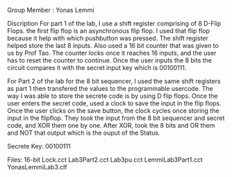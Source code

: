 Group Member : Yonas Lemmi

Discription
For part 1 of the lab, I use a shift register comprising of 8 D-Flip Flops.
the first flip flop is an asynchronous flip flop. I used that flip flop because
it help with which pushbutton was pressed. The shift register helped store the
last 8 inputs. Also used a 16 bit counter that was given to us by Prof Tao. The
counter locks once it reaches 16 inputs, and the user has to reset the counter to
continue. Once the user inputs the 8 bits the circuit compares it with the
secret input key which is 00100111. 


For Part 2 of the lab for the 8 bit sequencer, I used the same shift registers
as part 1 then transfered the values to the programmable usercode. The way I was 
able to store the secrete code is by using D flip flops. Once the user enters
the secret code, used a clock to save the input in the flip flops. Once the user
clicks on the save button, the clock cycles once storing the input in the flipflop.
They took the input from the 8 bit sequencer and secret code, and XOR them
one by one. After XOR, took the 8 bits and OR them and NOT that output which is
the ouput of the Status.

Secrete Key: 00100111

Files:
16-bit Lock.cct
Lab3Part2.cct
Lab3pu.cct
LemmiLab3Part1.cct
YonasLemmiLab3.clf